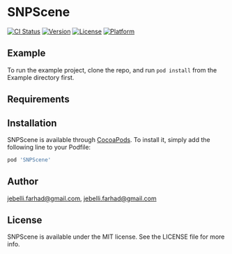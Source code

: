 # SNPScene

[![CI Status](https://img.shields.io/travis/jebelli.farhad@gmail.com/SNPScene.svg?style=flat)](https://travis-ci.org/jebelli.farhad@gmail.com/SNPScene)
[![Version](https://img.shields.io/cocoapods/v/SNPScene.svg?style=flat)](https://cocoapods.org/pods/SNPScene)
[![License](https://img.shields.io/cocoapods/l/SNPScene.svg?style=flat)](https://cocoapods.org/pods/SNPScene)
[![Platform](https://img.shields.io/cocoapods/p/SNPScene.svg?style=flat)](https://cocoapods.org/pods/SNPScene)

## Example

To run the example project, clone the repo, and run `pod install` from the Example directory first.

## Requirements

## Installation

SNPScene is available through [CocoaPods](https://cocoapods.org). To install
it, simply add the following line to your Podfile:

```ruby
pod 'SNPScene'
```

## Author

jebelli.farhad@gmail.com, jebelli.farhad@gmail.com

## License

SNPScene is available under the MIT license. See the LICENSE file for more info.
